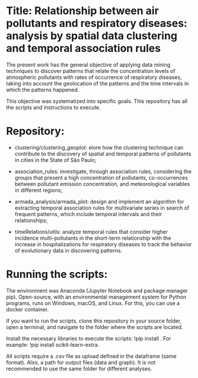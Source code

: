 # Title: Relationship between air pollutants and respiratory diseases: analysis by spatial data clustering and temporal association rules

The present work has the general objective of applying data mining techniques to discover patterns that relate the concentration levels of atmospheric pollutants with rates of occurrence of respiratory diseases, taking into account the geolocation of the patterns and the time intervals in which the patterns happened.

This objective was systematized into specific goals. This repository has all the scripts and instructions to execute.


# Repository:

- clustering/clustering_geoplot: elore how the clustering technique can contribute to the discovery of spatial and temporal patterns of pollutants in cities in the State of São Paulo;

- association_rules: investigate, through association rules, considering the groups that present a high concentration of pollutants, co-occurrences between pollutant emission concentration, and meteorological variables in different regions;

- armada_analysis/armada_plot: design and implement an algorithm for extracting temporal association rules for multivariate series in search of frequent patterns, which include temporal intervals and their relationships;

- timeRelations/utils: analyze temporal rules that consider higher incidence multi-pollutants in the short-term relationship with the increase in hospitalizations for respiratory diseases to track the behavior of evolutionary data in discovering patterns.


# Running the scripts: 

The environment was Anaconda (Jupyter Notebook and package manager pip). Open-source, with an environmental management system for Python programs, runs on Windows, macOS, and Linux. For this, you can use a docker container.

If you want to run the scripts, clone this repository in your source folder, open a terminal, and navigate to the folder where the scripts are located.

Install the necessary libraries to execute the scripts: !pip install <path>. For example: !pip install scikit-learn-extra.

All scripts require a .csv file as upload defined in the dataframe (same format). Also, a path for output files (data and graph). It is not recommended to use the same folder for different analyses.
